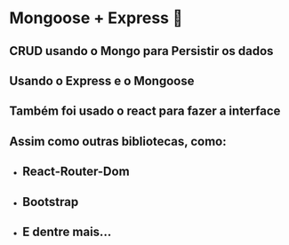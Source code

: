 # Mongoose + Express 🥬 

## CRUD usando o Mongo para Persistir os dados

## Usando o Express e o Mongoose

## Também foi usado o react para fazer a interface

## Assim como outras bibliotecas, como:

- ## React-Router-Dom

- ## Bootstrap

- ## E dentre mais... 